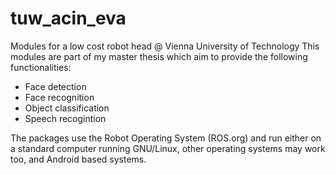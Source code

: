tuw_acin_eva
============

Modules for a low cost robot head @ Vienna University of Technology
This modules are part of my master thesis which aim to provide the following functionalities:
 * Face detection
 * Face recognition
 * Object classification
 * Speech recogintion

The packages use the Robot Operating System (ROS.org) and run either on a standard computer running GNU/Linux, other operating systems may work too, and Android based systems.
